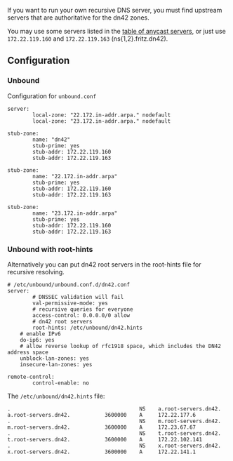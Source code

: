 If you want to run your own recursive DNS server, you must find upstream servers that are authoritative for the dn42 zones.

You may use some servers listed in the [table of anycast servers](/services/dns/Providing-Anycast-DNS#Persons-providing-anycast-DNS), or just use `172.22.119.160` and `172.22.119.163` (ns{1,2}.fritz.dn42).

## Configuration

### Unbound

Configuration for `unbound.conf`

```
server:
        local-zone: "22.172.in-addr.arpa." nodefault
        local-zone: "23.172.in-addr.arpa." nodefault

stub-zone:
        name: "dn42"
        stub-prime: yes
        stub-addr: 172.22.119.160
        stub-addr: 172.22.119.163

stub-zone:
        name: "22.172.in-addr.arpa"
        stub-prime: yes
        stub-addr: 172.22.119.160
        stub-addr: 172.22.119.163

stub-zone:
        name: "23.172.in-addr.arpa"
        stub-prime: yes
        stub-addr: 172.22.119.160
        stub-addr: 172.22.119.163
```

### Unbound with root-hints
Alternatively you can put dn42 root servers in the root-hints file for recursive resolving.

```
# /etc/unbound/unbound.conf.d/dn42.conf 
server:
        # DNSSEC validation will fail
        val-permissive-mode: yes
        # recursive queries for everyone
        access-control: 0.0.0.0/0 allow
        # dn42 root servers
        root-hints: /etc/unbound/dn42.hints
	# enable IPv6
	do-ip6: yes
	# allow reverse lookup of rfc1918 space, which includes the DN42 address space
	unblock-lan-zones: yes
	insecure-lan-zones: yes

remote-control:
        control-enable: no
```

The `/etc/unbound/dn42.hints` file:
```
.                                         NS    a.root-servers.dn42.
a.root-servers.dn42.           3600000    A     172.22.177.6
.                                         NS    m.root-servers.dn42.
m.root-servers.dn42.           3600000    A     172.23.67.67
.                                         NS    t.root-servers.dn42.
t.root-servers.dn42.           3600000    A     172.22.102.141
.                                         NS    x.root-servers.dn42.
x.root-servers.dn42.           3600000    A     172.22.141.1
```
